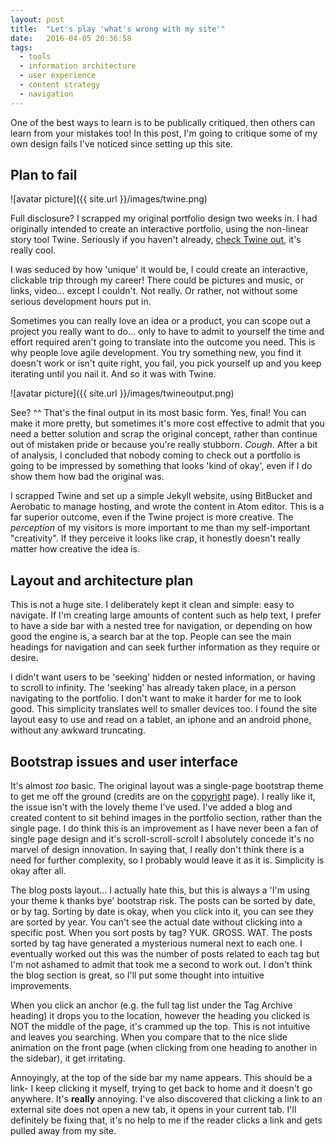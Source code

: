 ```yaml
---
layout: post
title:  "Let's play 'what's wrong with my site'"
date:   2016-04-05 20:36:58
tags:
  - tools
  - information architecture
  - user experience
  - content strategy
  - navigation
---
```


One of the best ways to learn is to be publically critiqued, then others can learn from your mistakes too! In this post, I'm going to critique some of my own design fails I've noticed since setting up this site.

## Plan to fail

![avatar picture]({{ site.url }}/images/twine.png)

Full disclosure? I scrapped my original portfolio design two weeks in. I had originally intended to create an interactive portfolio, using the non-linear story tool Twine. Seriously if you haven't already, [check Twine out](https://twinery.org/), it's really cool.

I was seduced by how 'unique' it would be, I could create an interactive, clickable trip through my career! There could be pictures and music, or links, video... except I couldn't. Not really. Or rather, not without some serious development hours put in.

Sometimes you can really love an idea or a product, you can scope out a project you really want to do... only to have to admit to yourself the time and effort required aren't going to translate into the outcome you need. This is why people love agile development. You try something new, you find it doesn't work or isn't quite right, you fail, you pick yourself up and you keep iterating until you nail it.
And so it was with Twine.

![avatar picture]({{ site.url }}/images/twineoutput.png)

See? ^^ That's the final output in its most basic form. Yes, final! You can make it more pretty, but sometimes it's more cost effective to admit that you need a better solution and scrap the original concept, rather than continue out of mistaken pride or because you're really stubborn.  *Cough*.  After a bit of analysis, I concluded that nobody coming to check out a portfolio is going to be impressed by something that looks 'kind of okay', even if I do show them how bad the original was.

I scrapped Twine and set up a simple Jekyll website, using BitBucket and Aerobatic to manage hosting, and wrote the content in Atom editor. This is a far superior outcome, even if the Twine project is more creative. The *perception* of my visitors is more important to me than my self-important "creativity". If they perceive it looks like crap, it honestly doesn't really matter how creative the idea is.

## Layout and architecture plan

This is not a huge site. I deliberately kept it clean and simple: easy to navigate. If I'm creating large amounts of content such as help text, I prefer to have a side bar with a nested tree for navigation, or depending on how good the engine is, a search bar at the top. People can see the main headings for navigation and can seek further information as they require or desire.

I didn't want users to be 'seeking' hidden or nested information, or having to scroll to infinity. The 'seeking' has already taken place, in a person navigating to the portfolio. I don't want to make it harder for me to look good.
This simplicity translates well to smaller devices too. I found the site layout easy to use and read on a tablet, an iphone and an android phone, without any awkward truncating.

## Bootstrap issues and user interface

It's almost *too* basic. The original layout was a single-page bootstrap theme to get me off the ground (credits are on  the [copyright]({{site.url}}/copyright) page). I really like it, the issue isn't with the lovely theme I've used.
I've added a blog and created content to sit behind images in the portfolio section, rather than the single page. I do think this is an improvement as I have never been a fan of single page design and it's scroll-scroll-scroll I absolutely concede it's no marvel of design innovation. In saying that, I really don't think there is a need for further complexity, so I probably would leave it as it is. Simplicity is okay after all.

The blog posts layout... I actually hate this, but this is always a 'I'm using your theme k thanks bye' bootstrap risk. The posts can be sorted by date, or by tag. Sorting by date is okay, when you click into it, you can see they are sorted by year. You can't see the actual date without clicking into a specific post. When you sort posts by tag? YUK. GROSS. WAT. The posts sorted by tag have generated a mysterious numeral next to each one. I eventually worked out this was the number of posts related to each tag but I'm not ashamed to admit that took me a second to work out. I don't think the blog section is great, so I'll put some thought into intuitive improvements.

When you click an anchor (e.g. the full tag list under the Tag Archive heading) it drops you to the location, however the heading you clicked is NOT the middle of the page, it's crammed up the top. This is not intuitive and leaves you searching. When you compare that to the nice slide animation on the front page (when clicking from one heading to another in the sidebar), it get irritating.

Annoyingly, at the top of the side bar my name appears. This should be a link- I keep clicking it myself, trying to get back to home and it doesn't go anywhere. It's **really** annoying.
I've also discovered that clicking a link to an external site does not open a new tab, it opens in your current tab. I'll definitely be fixing that, it's no help to me if the reader clicks a link
and gets pulled away from my site.

